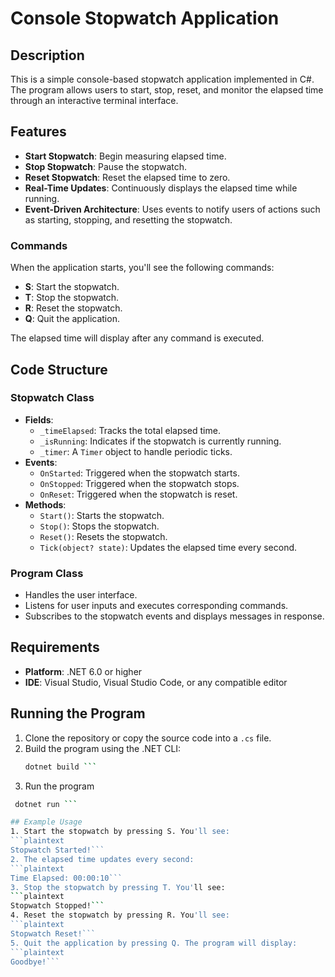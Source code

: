 # Console Stopwatch Application

## Description

This is a simple console-based stopwatch application implemented in C#. The program allows users to start, stop, reset, and monitor the elapsed time through an interactive terminal interface.

## Features

- **Start Stopwatch**: Begin measuring elapsed time.
- **Stop Stopwatch**: Pause the stopwatch.
- **Reset Stopwatch**: Reset the elapsed time to zero.
- **Real-Time Updates**: Continuously displays the elapsed time while running.
- **Event-Driven Architecture**: Uses events to notify users of actions such as starting, stopping, and resetting the stopwatch.


### Commands
When the application starts, you'll see the following commands:
- **S**: Start the stopwatch.
- **T**: Stop the stopwatch.
- **R**: Reset the stopwatch.
- **Q**: Quit the application.

The elapsed time will display after any command is executed.

## Code Structure

### Stopwatch Class
- **Fields**:
  - `_timeElapsed`: Tracks the total elapsed time.
  - `_isRunning`: Indicates if the stopwatch is currently running.
  - `_timer`: A `Timer` object to handle periodic ticks.
- **Events**:
  - `OnStarted`: Triggered when the stopwatch starts.
  - `OnStopped`: Triggered when the stopwatch stops.
  - `OnReset`: Triggered when the stopwatch is reset.
- **Methods**:
  - `Start()`: Starts the stopwatch.
  - `Stop()`: Stops the stopwatch.
  - `Reset()`: Resets the stopwatch.
  - `Tick(object? state)`: Updates the elapsed time every second.

### Program Class
- Handles the user interface.
- Listens for user inputs and executes corresponding commands.
- Subscribes to the stopwatch events and displays messages in response.

## Requirements

- **Platform**: .NET 6.0 or higher
- **IDE**: Visual Studio, Visual Studio Code, or any compatible editor

## Running the Program

1. Clone the repository or copy the source code into a `.cs` file.
2. Build the program using the .NET CLI:
   ```bash
   dotnet build ```
3. Run the program
  ```bash
   dotnet run ```

## Example Usage
1. Start the stopwatch by pressing S. You'll see:
  ```plaintext
  Stopwatch Started!```
2. The elapsed time updates every second:
  ```plaintext
  Time Elapsed: 00:00:10```
3. Stop the stopwatch by pressing T. You'll see:
  ```plaintext
  Stopwatch Stopped!```
4. Reset the stopwatch by pressing R. You'll see:
```plaintext
Stopwatch Reset!```
5. Quit the application by pressing Q. The program will display:
  ```plaintext
  Goodbye!```

